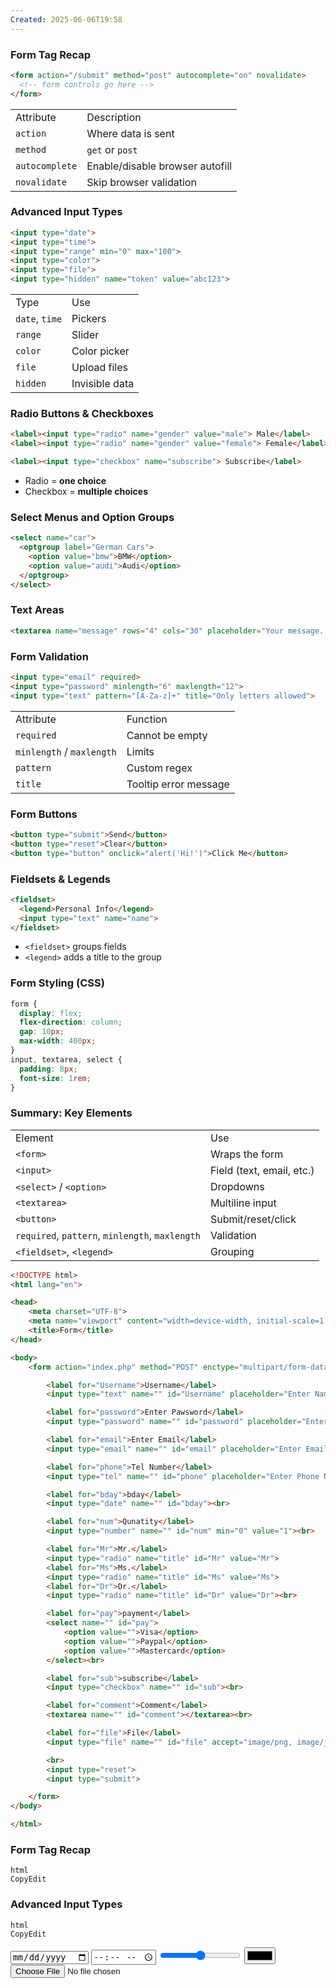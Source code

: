 ```yaml
---
Created: 2025-06-06T19:58
---
```

### **Form Tag Recap**

```HTML
<form action="/submit" method="post" autocomplete="on" novalidate>
  <!-- form controls go here -->
</form>
```

|   |   |
|---|---|
|Attribute|Description|
|`action`|Where data is sent|
|`method`|`get` or `post`|
|`autocomplete`|Enable/disable browser autofill|
|`novalidate`|Skip browser validation|

  

### **Advanced Input Types**

```HTML
<input type="date">
<input type="time">
<input type="range" min="0" max="100">
<input type="color">
<input type="file">
<input type="hidden" name="token" value="abc123">
```

|   |   |
|---|---|
|Type|Use|
|`date`, `time`|Pickers|
|`range`|Slider|
|`color`|Color picker|
|`file`|Upload files|
|`hidden`|Invisible data|

  

### **Radio Buttons & Checkboxes**

```HTML
<label><input type="radio" name="gender" value="male"> Male</label>
<label><input type="radio" name="gender" value="female"> Female</label>

<label><input type="checkbox" name="subscribe"> Subscribe</label>
```

- Radio = **one choice**
- Checkbox = **multiple choices**

  

### **Select Menus and Option Groups**

```HTML
<select name="car">
  <optgroup label="German Cars">
    <option value="bmw">BMW</option>
    <option value="audi">Audi</option>
  </optgroup>
</select>
```

  

### **Text Areas**

```HTML
<textarea name="message" rows="4" cols="30" placeholder="Your message..."></textarea>
```

  

### **Form Validation**

```HTML
<input type="email" required>
<input type="password" minlength="6" maxlength="12">
<input type="text" pattern="[A-Za-z]+" title="Only letters allowed">
```

|   |   |
|---|---|
|Attribute|Function|
|`required`|Cannot be empty|
|`minlength` / `maxlength`|Limits|
|`pattern`|Custom regex|
|`title`|Tooltip error message|

  

### **Form Buttons**

```HTML
<button type="submit">Send</button>
<button type="reset">Clear</button>
<button type="button" onclick="alert('Hi!')">Click Me</button>
```

  

### **Fieldsets & Legends**

```HTML
<fieldset>
  <legend>Personal Info</legend>
  <input type="text" name="name">
</fieldset>
```

- `<fieldset>` groups fields
- `<legend>` adds a title to the group

  

### **Form Styling (CSS)**

```CSS
form {
  display: flex;
  flex-direction: column;
  gap: 10px;
  max-width: 400px;
}
input, textarea, select {
  padding: 8px;
  font-size: 1rem;
}
```

  

### Summary: Key Elements

|   |   |
|---|---|
|Element|Use|
|`<form>`|Wraps the form|
|`<input>`|Field (text, email, etc.)|
|`<select>` / `<option>`|Dropdowns|
|`<textarea>`|Multiline input|
|`<button>`|Submit/reset/click|
|`required`, `pattern`, `minlength`, `maxlength`|Validation|
|`<fieldset>`, `<legend>`|Grouping|

  

```HTML
<!DOCTYPE html>
<html lang="en">

<head>
    <meta charset="UTF-8">
    <meta name="viewport" content="width=device-width, initial-scale=1.0">
    <title>Form</title>
</head>

<body>
    <form action="index.php" method="POST" enctype="multipart/form-data">

        <label for="Username">Username</label>
        <input type="text" name="" id="Username" placeholder="Enter Name" required><br>

        <label for="password">Enter Pawsword</label>
        <input type="password" name="" id="password" placeholder="Enter your Password" required><br>

        <label for="email">Enter Email</label>
        <input type="email" name="" id="email" placeholder="Enter Email"><br>

        <label for="phone">Tel Number</label>
        <input type="tel" name="" id="phone" placeholder="Enter Phone Number" pattern="[0-9]{3}-[0-9]{3}-[0-9]{4}"><br>

        <label for="bday">bday</label>
        <input type="date" name="" id="bday"><br>

        <label for="num">Qunatity</label>
        <input type="number" name="" id="num" min="0" value="1"><br>

        <label for="Mr">Mr.</label>
        <input type="radio" name="title" id="Mr" value="Mr">
        <label for="Ms">Ms.</label>
        <input type="radio" name="title" id="Ms" value="Ms">
        <label for="Dr">Dr.</label>
        <input type="radio" name="title" id="Dr" value="Dr"><br>

        <label for="pay">payment</label>
        <select name="" id="pay">
            <option value="">Visa</option>
            <option value="">Paypal</option>
            <option value="">Mastercard</option>
        </select><br>

        <label for="sub">subscribe</label>
        <input type="checkbox" name="" id="sub"><br>

        <label for="comment">Comment</label>
        <textarea name="" id="comment"></textarea><br>

        <label for="file">File</label>
        <input type="file" name="" id="file" accept="image/png, image/jpeg">

        <br>
        <input type="reset">
        <input type="submit">

    </form>
</body>

</html>
```

### **Form Tag Recap**

```Plain
html
CopyEdit
```

### **Advanced Input Types**

```Plain
html
CopyEdit
```

<input type="date">  
<input type="time">  
<input type="range" min="0" max="100">  
<input type="color">  
<input type="file">  
<input type="hidden" name="token" value="abc123">